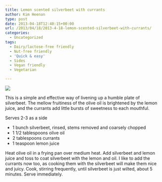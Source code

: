 ```yaml
---
title: Lemon scented silverbeet with currants
author: Kim Heenan
type: post
date: 2013-04-18T12:40:15+00:00
url: /2013/04/18/2013-4-18-lemon-scented-silverbeet-with-currants/
categories:
  - Uncategorized
tags:
  - Dairy/lactose-free friendly
  - Nut-free friendly
  - 'Quick & easy'
  - Sides
  - Vegan friendly
  - Vegetarian

---
```


![](silverbeet-lemon-currants.jp)

This is a simple and effective way of livening up a humble plate of silverbeet. The mellow fruitiness of the olive oil is brightened by the lemon juice, and the currants add little bursts of sweetness to each mouthful.

<!--more-->

Serves 2-3 as a side

  * 1 bunch silverbeet, rinsed, stems removed and coarsely chopped
  * 1 1/2 tablespoons olive oil
  * 2 tablespoons currants
  * 1 teaspoon lemon juice

Heat olive oil in a frying pan over medium heat. Add silverbeet and lemon juice and toss to coat silverbeet with the lemon and oil. I like to add the currants now too, as cooking them with the silverbeet will make them nice and juicy. Cook, stirring frequently, until silverbeet is just wilted, about 5 minutes. Serve immediately.
